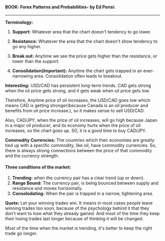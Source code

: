 #### BOOK: Forex Patterns and Probabilities- by Ed Ponsi:

---

__Terminology:__ 

1) __Support:__ Whatever area that the chart doesn't tendency to go lower.

2) __Resistance:__ Whatever the area that the chart doesn't show tendency to go any higher.

3) __Break out:__ Anytime we see the price gets higher than the resistance, or lower than the support.

4) __Consolidation(Important):__ Anytime the chart gets trapped in an ever-narrowing area. Consolidation often leads to breakout.


__Interesting:__ USD/CAD has persistent long-term trends. CAD gets strong when the oil price gets strong, and it gets weak when oil price gets low.

Therefore, Anytime price of oil increases, the USD/CAD goes low which means CAD is getting stronger(because Canada is an oil producer and benefits from oil price increase.), so it makes sense to sell USD/CAD.

Also, CAD/JPY, when the price of oil increases, will go high because Japan in a major oil producer, and its economy hurts when the price of oil increases, so the chart goes up. SO, it is a good time to buy CAD/JPY.

__Commodity Currencies:__ The countries which their economies are greatly tied up with a specific commodity, like oil, have commodity currencies. So, there is always strong connections between the price of that commodity and the currency strength.

#### Three conditions of the market:

1) __Trending:__ when the currency pair has a clear trend (up or down).
2) __Range Bound:__ The currency pair, is being bounced between supply and resistance and moves horizontally.
3) __Consolodating:__ When the pair is trapped in a narrow, tightening area.

__Quote:__ Let your winning trades win. It means in most cases people leave winning trades too soon, because of the psychology behind it that they don't want to lose what they already gained. And most of the time they keep their losing trades last longer because of thinking it will be changed.

Most of the time when the market is trending, it's better to keep the right trade go longer.

 